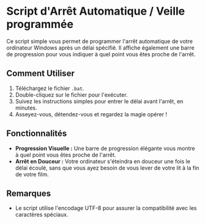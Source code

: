 # Script d'Arrêt Automatique / Veille programmée

Ce script simple vous permet de programmer l'arrêt automatique de votre ordinateur Windows après un délai spécifié. Il affiche également une barre de progression pour vous indiquer à quel point vous êtes proche de l'arrêt.

## Comment Utiliser

1. Téléchargez le fichier `.bat`.
2. Double-cliquez sur le fichier pour l'exécuter.
3. Suivez les instructions simples pour entrer le délai avant l'arrêt, en minutes.
4. Asseyez-vous, détendez-vous et regardez la magie opérer !

## Fonctionnalités

- **Progression Visuelle :** Une barre de progression élégante vous montre à quel point vous êtes proche de l'arrêt.
- **Arrêt en Douceur :** Votre ordinateur s'éteindra en douceur une fois le délai écoulé, sans que vous ayez besoin de vous lever de votre lit à la fin de votre film.

## Remarques

- Le script utilise l'encodage UTF-8 pour assurer la compatibilité avec les caractères spéciaux.

